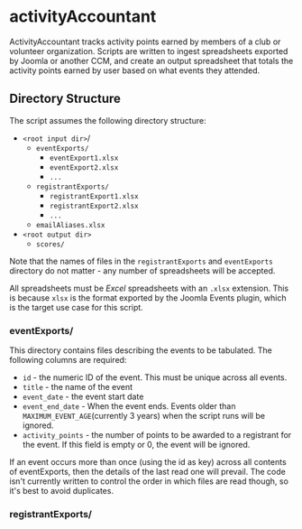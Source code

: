 # activityAccountant

ActivityAccountant tracks activity points earned by members of a club or volunteer organization. Scripts are written to ingest spreadsheets exported by Joomla or another CCM, and create an output spreadsheet that totals the activity points earned by user based on what events they attended.

## Directory Structure

The script assumes the following directory structure:

* `<root input dir>`/
  * `eventExports/`
    * `eventExport1.xlsx`
    * `eventExport2.xlsx`
    * `...`
  * `registrantExports/`
    * `registrantExport1.xlsx`
    * `registrantExport2.xlsx`
    * `...`
  * `emailAliases.xlsx`
* `<root output dir>`
  * `scores/`

Note that the names of files in the `registrantExports` and `eventExports` directory do not matter - any number of spreadsheets will be accepted. 

All spreadsheets must be *Excel* spreadsheets with an `.xlsx` extension. This is because `xlsx` is the format exported by the Joomla Events plugin, which is the target use case for this script.

### eventExports/

This directory contains files describing the events to be tabulated. The following columns are required:

* `id` - the numeric ID of the event. This must be unique across all events.
* `title` - the name of the event
* `event_date` - the event start date
* `event_end_date` - When the event ends. Events older than `MAXIMUM_EVENT_AGE`(currently 3 years) when the script runs will be ignored. 
* `activity_points` - the number of points to be awarded to a registrant for the event. If this field is empty or 0, the event will be ignored.

If an event occurs more than once (using the id as key) across all contents of eventExports, then the details of the last read one will prevail. The code isn't currently written to control the order in which files are read though, so it's best to avoid duplicates.

### registrantExports/


